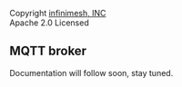 Copyright [infinimesh, INC](http://infinimesh.io)\
Apache 2.0 Licensed 

## MQTT broker
Documentation will follow soon, stay tuned.
